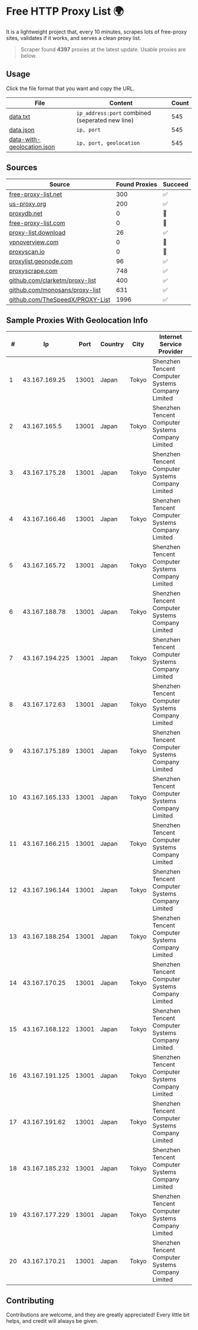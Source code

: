 
# Free HTTP Proxy List 🌍

It is a lightweight project that, every 10 minutes, scrapes lots of free-proxy sites, validates if it works, and serves a clean proxy list.


> Scraper found **4397** proxies at the latest update. Usable proxies are below.

## Usage

Click the file format that you want and copy the URL.


|File|Content|Count|
|----|-------|-----|
|[data.txt](https://raw.githubusercontent.com/themiralay/Proxy-List-World/master/data.txt)|`ip_address:port` combined (seperated new line)|545|
|[data.json](https://raw.githubusercontent.com/themiralay/Proxy-List-World/master/data.json)|`ip, port`|545|
|[data-with-geolocation.json](https://raw.githubusercontent.com/themiralay/Proxy-List-World/master/data-with-geolocation.json)|`ip, port, geolocation`|545|

## Sources

|Source|Found Proxies|Succeed|
|------|-------------|-------|
|[free-proxy-list.net](https://free-proxy-list.net)|300|✅|
|[us-proxy.org](https://www.us-proxy.org)|200|✅|
|[proxydb.net](http://proxydb.net)|0|🚫|
|[free-proxy-list.com](https://free-proxy-list.com/?page=&port=&type%5B%5D=http&type%5B%5D=https&up_time=0&search=Search)|0|🚫|
|[proxy-list.download](https://www.proxy-list.download/HTTP)|26|✅|
|[vpnoverview.com](https://vpnoverview.com/privacy/anonymous-browsing/free-proxy-servers)|0|🚫|
|[proxyscan.io](https://www.proxyscan.io)|0|🚫|
|[proxylist.geonode.com](https://proxylist.geonode.com/api/proxy-list?limit=300&page=1&sort_by=lastChecked&sort_type=desc&protocols=http,https)|96|✅|
|[proxyscrape.com](https://api.proxyscrape.com/v2/?request=displayproxies&protocol=http&timeout=10000&country=all&ssl=all&anonymity=all)|748|✅|
|[github.com/clarketm/proxy-list](https://raw.githubusercontent.com/clarketm/proxy-list/master/proxy-list-raw.txt)|400|✅|
|[github.com/monosans/proxy-list](https://raw.githubusercontent.com/monosans/proxy-list/main/proxies/http.txt)|631|✅|
|[github.com/TheSpeedX/PROXY-List](https://raw.githubusercontent.com/TheSpeedX/PROXY-List/master/http.txt)|1996|✅|


## Sample Proxies With Geolocation Info

|#|Ip|Port|Country|City|Internet Service Provider|
|-|--|----|-------|----|-------------------------|
|1|43.167.169.25|13001|Japan|Tokyo|Shenzhen Tencent Computer Systems Company Limited|
|2|43.167.165.5|13001|Japan|Tokyo|Shenzhen Tencent Computer Systems Company Limited|
|3|43.167.175.28|13001|Japan|Tokyo|Shenzhen Tencent Computer Systems Company Limited|
|4|43.167.166.46|13001|Japan|Tokyo|Shenzhen Tencent Computer Systems Company Limited|
|5|43.167.165.72|13001|Japan|Tokyo|Shenzhen Tencent Computer Systems Company Limited|
|6|43.167.188.78|13001|Japan|Tokyo|Shenzhen Tencent Computer Systems Company Limited|
|7|43.167.194.225|13001|Japan|Tokyo|Shenzhen Tencent Computer Systems Company Limited|
|8|43.167.172.63|13001|Japan|Tokyo|Shenzhen Tencent Computer Systems Company Limited|
|9|43.167.175.189|13001|Japan|Tokyo|Shenzhen Tencent Computer Systems Company Limited|
|10|43.167.165.133|13001|Japan|Tokyo|Shenzhen Tencent Computer Systems Company Limited|
|11|43.167.166.215|13001|Japan|Tokyo|Shenzhen Tencent Computer Systems Company Limited|
|12|43.167.196.144|13001|Japan|Tokyo|Shenzhen Tencent Computer Systems Company Limited|
|13|43.167.188.254|13001|Japan|Tokyo|Shenzhen Tencent Computer Systems Company Limited|
|14|43.167.170.25|13001|Japan|Tokyo|Shenzhen Tencent Computer Systems Company Limited|
|15|43.167.168.122|13001|Japan|Tokyo|Shenzhen Tencent Computer Systems Company Limited|
|16|43.167.191.125|13001|Japan|Tokyo|Shenzhen Tencent Computer Systems Company Limited|
|17|43.167.191.62|13001|Japan|Tokyo|Shenzhen Tencent Computer Systems Company Limited|
|18|43.167.185.232|13001|Japan|Tokyo|Shenzhen Tencent Computer Systems Company Limited|
|19|43.167.177.229|13001|Japan|Tokyo|Shenzhen Tencent Computer Systems Company Limited|
|20|43.167.170.21|13001|Japan|Tokyo|Shenzhen Tencent Computer Systems Company Limited|



## Contributing

Contributions are welcome, and they are greatly appreciated! Every
little bit helps, and credit will always be given.

